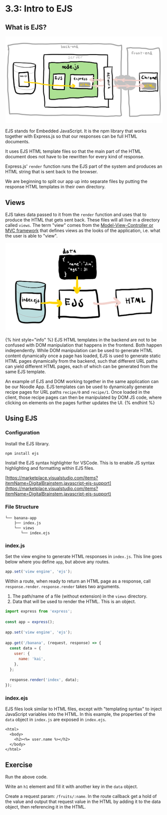 # 3.3: Intro to EJS

## What is EJS?

![EJS is a template engine that operates on the backend to simplify HTML page generation.](../../.gitbook/assets/ejs.jpg)

EJS stands for Embedded JavaScript. It is the npm library that works together with Express.js so that our responses can be full HTML documents.

It uses EJS HTML template files so that the main part of the HTML document does not have to be rewritten for every kind of response.

Express.js' `render` function runs the EJS part of the system and produces an HTML string that is sent back to the browser.

We are beginning to split our app up into separate files by putting the response HTML templates in their own directory.

## Views

EJS takes data passed to it from the `render` function and uses that to produce the HTML that gets sent back. These files will all live in a directory called `views`. The term "view" comes from the [Model-View-Controller or MVC framework](https://en.wikipedia.org/wiki/Model%E2%80%93view%E2%80%93controller) that defines views as the looks of the application, i.e. what the user is able to "view".

![EJS combines EJS HTML templates and dynamic data to generate HTML pages for responses](../../.gitbook/assets/ejs2.jpg)

{% hint style="info" %}
EJS HTML templates in the backend are not to be confused with DOM manipulation that happens in the frontend. Both happen independently. While DOM manipulation can be used to generate HTML content dynamically once a page has loaded, EJS is used to generate static HTML pages dynamically from the backend, such that different URL paths can yield different HTML pages, each of which can be generated from the same EJS template. 

An example of EJS and DOM working together in the same application can be our Noodle App. EJS templates can be used to dynamically generate recipe pages for URL paths `recipe/0` and `recipe/1`. Once loaded in the client, those recipe pages can then be manipulated by DOM JS code, where clicking on elements on the pages further updates the UI.
{% endhint %}

## Using EJS

### Configuration

Install the EJS library.

```bash
npm install ejs
```

Install the EJS syntax highlighter for VSCode. This is to enable JS syntax highlighting and formatting within EJS files.

[https://marketplace.visualstudio.com/items?itemName=DigitalBrainstem.javascript-ejs-support](https://marketplace.visualstudio.com/items?itemName=DigitalBrainstem.javascript-ejs-support)

### File Structure

```text
└── banana-app
    ├── index.js
    └── views
       └── index.ejs
```

### index.js

Set the view engine to generate HTML responses in `index.js`. This line goes below where you define `app`, but above any routes.

```javascript
app.set('view engine', 'ejs');
```

Within a route, when ready to return an HTML page as a response, call `response.render`. `response.render` takes two arguments.

1. The path/name of a file \(without extension\) in the `views` directory.
2. Data that will be used to render the HTML. This is an object.

```javascript
import express from 'express';

const app = express();

app.set('view engine', 'ejs');

app.get('/banana', (request, response) => {
  const data = {
    user: {
      name: 'kai',
    },
  };

  response.render('index', data);
});
```

### index.ejs

EJS files look similar to HTML files, except with "templating syntax" to inject JavaScript variables into the HTML. In this example, the properties of the `data` object in `index.js` are exposed in `index.ejs`.

```markup
<html>
  <body>
    <h2><%= user.name %></h2>
  </body>
</html>
```

## Exercise

Run the above code.

Write an `h1` element and fill it with another key in the `data` object.

Create a request param: `/fruits/:name`. In the route callback get a hold of the value and output that request value in the HTML by adding it to the data object, then referencing it in the HTML.

